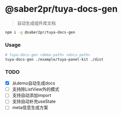 # @saber2pr/tuya-docs-gen

> 自动生成组件库文档

```bash
npm i -g @saber2pr/tuya-docs-gen
```

### Usage

```bash
# tuya-docs-gen <demo-path> <docs-path>
tuya-docs-gen ./example/tuya-panel-kit ./dist
```

### TODO

- [x] 从demo自动生成docs
- [ ] 支持除ListView外的模式
- [ ] 支持自动添加import
- [ ] 支持自动补充useState
- [ ] meta信息生成方案